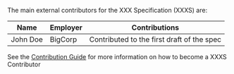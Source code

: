 The main external contributors for the XXX Specification (XXXS) are:

| Name | Employer | Contributions |
| ---- | -------- | ---------------- |
| John Doe    | BigCorp         |  Contributed to the first draft of the spec                |

See the [Contribution Guide](CONTRIBUTING.md) for more information on how to become a XXXS Contributor
